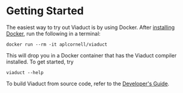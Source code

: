 # Getting Started

The easiest way to try out Viaduct is by using Docker.
After [installing Docker](https://docs.docker.com/get-docker/),
run the following in a terminal:

```shell
docker run --rm -it aplcornell/viaduct
```

This will drop you in a Docker container that has the Viaduct compiler installed. To get started, try

```shell
viaduct --help
```

To build Viaduct from source code, refer to the [Developer's Guide](../developer-guide/building.md).
